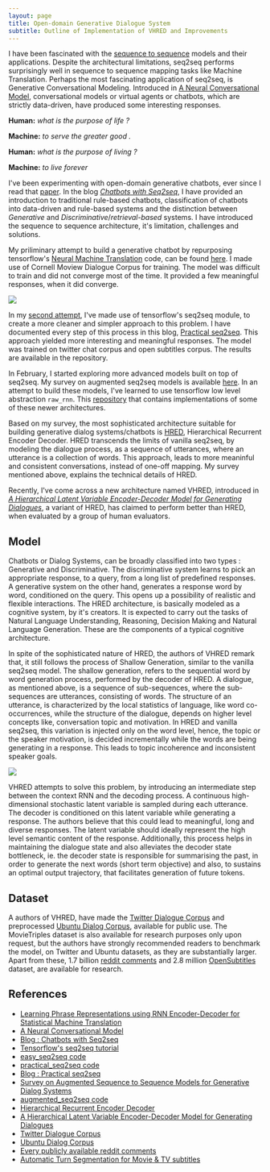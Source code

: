 ```yaml
---
layout: page
title: Open-domain Generative Dialogue System
subtitle: Outline of Implementation of VHRED and Improvements
---
```


I have been fascinated with the [sequence to sequence](https://arxiv.org/abs/1406.1078) models and their applications. Despite the architectural limitations, seq2seq performs surprisingly well in sequence to sequence mapping tasks like Machine Translation. Perhaps the most fascinating application of seq2seq, is Generative Conversational Modeling. Introduced in [A Neural Conversational Model](https://arxiv.org/abs/1506.05869), conversational models or virtual agents or chatbots, which are strictly data-driven, have produced some interesting responses.

**Human:** *what is the purpose of life ?*

**Machine:** *to serve the greater good .* 

**Human:** *what is the purpose of living ?*

**Machine:** *to live forever*


I've been experimenting with open-domain generative chatbots, ever since I read that [paper](https://arxiv.org/abs/1506.05869). In the blog [*Chatbots with Seq2seq*](http://suriyadeepan.github.io/2016-06-28-easy-seq2seq/), I have provided an introduction to traditional rule-based chatbots, classification of chatbots into data-driven and rule-based systems and the distinction between *Generative* and *Discriminative*/*retrieval-based* systems. I have introduced the sequence to sequence architecture, it's limitation, challenges and solutions. 

My priliminary attempt to build a generative chatbot by repurposing tensorflow's [Neural Machine Translation](https://www.tensorflow.org/tutorials/seq2seq) code, can be found [here](https://github.com/suriyadeepan/easy_seq2seq). I made use of Cornell Moview Dialogue Corpus for training. The model was difficult to train and did not converge most of the time. It provided a few meaningful responses, when it did converge.

![](http://i.imgur.com/6jRMYYl.gif)


In my [second attempt](https://github.com/suriyadeepan/practical_seq2seq), I've made use of tensorflow's seq2seq module, to create a more cleaner and simpler approach to this problem. I have documented every step of this process in this blog, [Practical seq2seq](http://suriyadeepan.github.io/2016-12-31-practical-seq2seq/). This approach yielded more interesting and meaningful responses. The model was trained on twitter chat corpus and open subtitles corpus. The results are available in the repository.


In February, I started exploring more advanced models built on top of seq2seq. My survey on augmented seq2seq models is available [here](http://suriyadeepan.github.io/pages/proposals/vhred/survey.pdf). In an attempt to build these models, I've learned to use tensorflow low level abstraction `raw_rnn`. This [repository](https://github.com/suriyadeepan/augmented_seq2seq) that contains implementations of some of these newer architectures.


Based on my survey, the most sophisticated architecture suitable for building generative dialog systems/chatbots is [HRED](https://arxiv.org/abs/1507.04808), Hierarchical Recurrent Encoder Decoder. HRED transcends the limits of vanilla seq2seq, by modeling the dialogue process, as a sequence of utterances, where an utterance is a collection of words. This approach, leads to more meaninful and consistent conversations, instead of one-off mapping. My survey mentioned above, explains the technical details of HRED.


Recently, I've come across a new architecture named VHRED, introduced in [*A Hierarchical Latent Variable Encoder-Decoder Model for Generating Dialogues*](https://arxiv.org/abs/1605.06069), a variant of HRED, has claimed to perform better than HRED, when evaluated by a group of human evaluators.


## Model

Chatbots or Dialog Systems, can be broadly classified into two types : Generative and Discriminative. The discriminative system learns to pick an appropriate response, to a query, from a long list of predefined responses. A generative system on the other hand, generates a response word by word, conditioned on the query. This opens up a possibility of realistic and flexible interactions. The HRED architecture, is basically modeled as a cognitive system, by it's creators. It is expected to carry out the tasks of Natural Language Understanding, Reasoning, Decision Making and Natural Language Generation. These are the components of a typical cognitive architecture. 

In spite of the sophisticated nature of HRED, the authors of VHRED remark that, it still follows the process of Shallow Generation, similar to the vanilla seq2seq model. The shallow generation, refers to the sequential word by word generation process, performed by the decoder of HRED. A dialogue, as mentioned above, is a sequence of sub-sequences, where the sub-sequences are utterances, consisting of words. The structure of an utterance, is characterized by the local statistics of language, like word co-occurrences, while the structure of the dialogue, depends on higher level concepts like, conversation topic and motivation. In HRED and vanilla seq2seq, this variation is injected only on the word level, hence, the topic or the speaker motivation, is decided incrementally while the words are being generating in a response. This leads to topic incoherence and inconsistent speaker goals.

![](https://ai2-s2-public.s3.amazonaws.com/figures/2016-11-08/36818eaf6376aeeaffed2523d28bebae7c9db8d7/2-Figure1-1.png)

VHRED attempts to solve this problem, by introducing an intermediate step between the context RNN and the decoding process. A continuous high-dimensional stochastic latent variable is sampled during each utterance. The decoder is conditioned on this latent variable while generating a response. The authors believe that this could lead to meaningful, long and diverse responses. The latent variable should ideally represent the high level semantic content of the response. Additionally, this process helps in maintaining the dialogue state and also alleviates the decoder state bottleneck, ie. the decoder state is responsible for summarising the past, in order to generate the next words (short term objective) and also, to sustains an optimal output trajectory, that facilitates generation of future tokens. 


## Dataset

A authors of VHRED, have made the [Twitter Dialogue Corpus](http://www.iulianserban.com/Files/TwitterDialogueCorpus.zip) and preprocessed [Ubuntu Dialog Corpus](http://www.iulianserban.com/Files/UbuntuDialogueCorpus.zip), available for public use. The MovieTriples dataset is also available for research purposes only upon request, but the authors have strongly recommended readers to benchmark the model, on Twitter and Ubuntu datasets, as they are substantially larger. Apart from these, 1.7 billion [reddit comments](https://www.reddit.com/r/datasets/comments/3bxlg7/i_have_every_publicly_available_reddit_comment/)  and 2.8 million [OpenSubtitles](https://www.nr.no/~plison/pdfs/cl/slt2016.pdf) dataset, are available for research.



## References

- [Learning Phrase Representations using RNN Encoder-Decoder for Statistical Machine Translation](https://arxiv.org/abs/1406.1078)
- [A Neural Conversational Model](https://arxiv.org/abs/1506.05869)
- [Blog : Chatbots with Seq2seq](http://suriyadeepan.github.io/2016-06-28-easy-seq2seq/)
- [Tensorflow's seq2seq tutorial](https://www.tensorflow.org/tutorials/seq2seq)
- [easy_seq2seq code](https://github.com/suriyadeepan/easy_seq2seq)
- [practical_seq2seq code](https://github.com/suriyadeepan/practical_seq2seq)
- [Blog : Practical seq2seq](http://suriyadeepan.github.io/2016-12-31-practical-seq2seq/)
- [Survey on Augmented Sequence to Sequence Models for Generative Dialog Systems](http://suriyadeepan.github.io/pages/proposals/vhred/survey.pdf)
- [augmented_seq2seq code](https://github.com/suriyadeepan/augmented_seq2seq)
- [Hierarchical Recurrent Encoder Decoder](https://arxiv.org/abs/1507.04808)
- [A Hierarchical Latent Variable Encoder-Decoder Model for Generating Dialogues](https://arxiv.org/abs/1605.06069)
- [Twitter Dialogue Corpus](http://www.iulianserban.com/Files/TwitterDialogueCorpus.zip)
- [Ubuntu Dialog Corpus](http://www.iulianserban.com/Files/UbuntuDialogueCorpus.zip)
- [Every publicly available reddit comments](https://www.reddit.com/r/datasets/comments/3bxlg7/i_have_every_publicly_available_reddit_comment/)
- [Automatic Turn Segmentation for Movie & TV subtitles](https://www.nr.no/~plison/pdfs/cl/slt2016.pdf)
